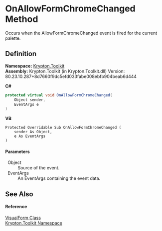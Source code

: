 # OnAllowFormChromeChanged Method


Occurs when the AllowFormChromeChanged event is fired for the current palette.



## Definition
**Namespace:** <a href="79d2eac2-21f4-54ff-7552-b20c33c30600.md">Krypton.Toolkit</a>  
**Assembly:** Krypton.Toolkit (in Krypton.Toolkit.dll) Version: 80.23.10.287+8d7660f9dc5efd033fabe008ebfb904beab6d444

**C#**
``` C#
protected virtual void OnAllowFormChromeChanged(
	Object sender,
	EventArgs e
)
```
**VB**
``` VB
Protected Overridable Sub OnAllowFormChromeChanged ( 
	sender As Object,
	e As EventArgs
)
```



#### Parameters
<dl><dt>  Object</dt><dd>Source of the event.</dd><dt>  EventArgs</dt><dd>An EventArgs containing the event data.</dd></dl>

## See Also


#### Reference
<a href="bd185a29-8954-1412-8e7c-67631bab3d9c.md">VisualForm Class</a>  
<a href="79d2eac2-21f4-54ff-7552-b20c33c30600.md">Krypton.Toolkit Namespace</a>  
